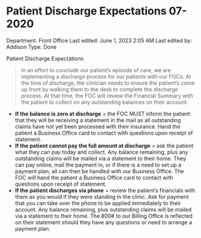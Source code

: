 # Patient Discharge Expectations 07-2020

Department: Front Office
Last edited: June 1, 2023 2:05 AM
Last edited by: Addison
Type: Done

Patient Discharge Expectations

> In an effort to conclude our patient’s episode of care, we are implementing a discharge process for our patients with our FOCs. At the time of discharge, the clinician needs to ensure the patient’s come up front by walking them to the desk to complete the discharge process. At that time, the FOC will review the Financial Summary with the patient to collect on any outstanding balances on their account.
> 
- **If the balance is zero at discharge** = the FOC MUST inform the patient that they will be receiving a statement in the mail as all outstanding claims have not yet been processed with their insurance. Hand the patient a Business Office card to contact with questions upon receipt of statement.
- **If the patient cannot pay the full amount at discharge** = ask the patient what they can pay today and collect. Any balance remaining, plus any outstanding claims will be mailed via a statement to their home. They can pay online, mail the payment in, or if there is a need to set up a payment plan, all can then be handled with our Business Office. The FOC will hand the patient a Business Office card to contact with questions upon receipt of statement.
- **If the patient discharges via phone** = review the patient’s financials with them as you would if they were standing in the clinic. Ask for payment that you can take over the phone to be applied immediately to their account. Any balance remaining, plus outstanding claims will be mailed via a statement to their home. The 800# to our Billing Office is reflected on their statement should they have any questions or need to arrange a payment plan.